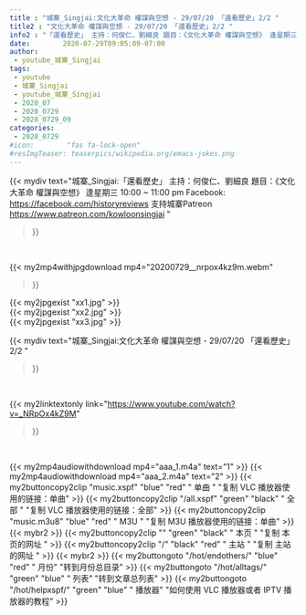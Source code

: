 ```yaml
---
title : "城寨_Singjai:文化大革命 權謀與空想 - 29/07/20 「還看歷史」2/2 "
title2 : "文化大革命 權謀與空想 - 29/07/20 「還看歷史」2/2 "
info2 : "「還看歷史」 主持：何俊仁、劉細良 題目：《文化大革命 權謀與空想》 逢星期三 10:00 ~ 11:00 pm Facebook: https://facebook.com/historyreviews 支持城寨Patreon https://www.patreon.com/kowloonsingjai "
date:        2020-07-29T09:05:09-07:00
author:
 - youtube_城寨_Singjai
tags:
 - youtube
 - 城寨_Singjai
 - youtube_城寨_Singjai
 - 2020_07
 - 2020_0729
 - 2020_0729_09
categories:
 - 2020_0729
#icon:        "fas fa-lock-open"
#resImgTeaser: teaserpics/wikipedia.org/emacs-jokes.png
---
```


{{< mydiv text="城寨_Singjai:「還看歷史」 主持：何俊仁、劉細良 題目：《文化大革命 權謀與空想》 逢星期三 10:00 ~ 11:00 pm Facebook: https://facebook.com/historyreviews 支持城寨Patreon https://www.patreon.com/kowloonsingjai "
>}}
<br>


{{< my2mp4withjpgdownload mp4="20200729__nrpox4kz9m.webm"
>}}

{{< my2jpgexist "xx1.jpg" >}}<br>
{{< my2jpgexist "xx2.jpg" >}}<br>
{{< my2jpgexist "xx3.jpg" >}}<br>



{{< mydiv text="城寨_Singjai:文化大革命 權謀與空想 - 29/07/20 「還看歷史」2/2 "
>}}
<br>

{{< my2linktextonly link="https://www.youtube.com/watch?v=_NRpOx4kZ9M"
>}}


<br>

{{< my2mp4audiowithdownload mp4="aaa_1.m4a"    text="1" >}}
{{< my2mp4audiowithdownload mp4="aaa_2.m4a"    text="2" >}}
{{< my2buttoncopy2clip "music.xspf"        "blue"   "red"    " 单曲 "  "复制 VLC 播放器使用的链接：单曲" >}} {{< my2buttoncopy2clip "/all.xspf"         "green"  "black"  " 全部 "  "复制 VLC 播放器使用的链接：全部" >}} {{< my2buttoncopy2clip "music.m3u8"        "blue"   "red"    " M3U  "    "复制 M3U 播放器使用的链接：单曲" >}} {{< mybr2 >}} {{< my2buttoncopy2clip ""                  "green"  "black"  " 本页 "    "复制 本页的网址 " >}} {{< my2buttoncopy2clip "/"                 "black"  "red"    " 主站 "    "复制 主站的网址 " >}} {{< mybr2 >}} {{< my2buttongoto      "/hot/endothers/"   "blue"   "red"    " 月份"   "转到月份总目录" >}} {{< my2buttongoto      "/hot/alltags/"     "green"  "blue"   " 列表"   "转到文章总列表" >}} {{< my2buttongoto      "/hot/helpxspf/"    "green"  "blue"   " 播放器" "如何使用 VLC 播放器或者 IPTV 播放器的教程" >}} 
